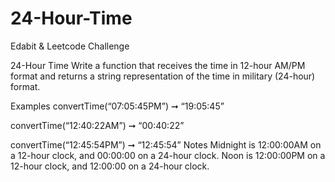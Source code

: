 # 24-Hour-Time
Edabit &amp; Leetcode Challenge

24-Hour Time
Write a function that receives the time in 12-hour AM/PM format and returns a string representation of the time in military (24-hour) format.

Examples
convertTime(“07:05:45PM”) ➞ “19:05:45”

convertTime(“12:40:22AM”) ➞ “00:40:22”

convertTime(“12:45:54PM”) ➞ “12:45:54”
Notes
Midnight is 12:00:00AM on a 12-hour clock, and 00:00:00 on a 24-hour clock.
Noon is 12:00:00PM on a 12-hour clock, and 12:00:00 on a 24-hour clock.
